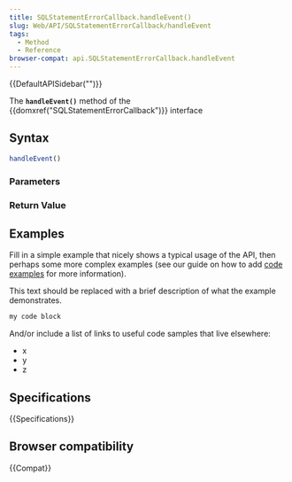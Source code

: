 ```yaml
---
title: SQLStatementErrorCallback.handleEvent()
slug: Web/API/SQLStatementErrorCallback/handleEvent
tags:
  - Method
  - Reference
browser-compat: api.SQLStatementErrorCallback.handleEvent
---
```

{{DefaultAPISidebar("")}}

The **`handleEvent()`** method of the {{domxref("SQLStatementErrorCallback")}} interface 

## Syntax

```js
handleEvent()
```

### Parameters



### Return Value



## Examples

Fill in a simple example that nicely shows a typical usage of the API, then perhaps some more complex examples (see our guide on how to add [code examples](/en-US/docs/MDN/Contribute/Structures/Code_examples) for more information).

This text should be replaced with a brief description of what the example demonstrates.

```js
my code block
```

And/or include a list of links to useful code samples that live elsewhere:

*   x
*   y
*   z

## Specifications

{{Specifications}}

## Browser compatibility

{{Compat}}

